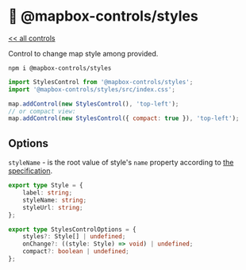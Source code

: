 # 💅 @mapbox-controls/styles

[<< all controls](/README.md)

Control to change map style among provided.

```
npm i @mapbox-controls/styles
```

```js
import StylesControl from '@mapbox-controls/styles';
import '@mapbox-controls/styles/src/index.css';

map.addControl(new StylesControl(), 'top-left');
// or compact view:
map.addControl(new StylesControl({ compact: true }), 'top-left');
```

## Options

`styleName` - is the root value of style's `name` property according to [the specification](https://docs.mapbox.com/style-spec/reference/root/#name).

```ts
export type Style = {
    label: string;
    styleName: string;
    styleUrl: string;
};

export type StylesControlOptions = {
    styles?: Style[] | undefined;
    onChange?: ((style: Style) => void) | undefined;
    compact?: boolean | undefined;
};
```
